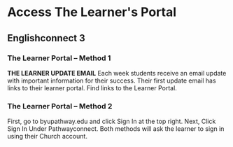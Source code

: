 # Access The Learner's Portal

## Englishconnect 3

### The Learner Portal – Method 1

**THE LEARNER UPDATE EMAIL**
Each week students receive an email update with important information for their success.
Their first update email has links to their learner portal.
Find links to the Learner Portal.

### The Learner Portal – Method 2

First, go to byupathway.edu and click Sign In at the top right.
Next, Click Sign In Under Pathwayconnect.
Both methods will ask the learner to sign in using their Church account.

